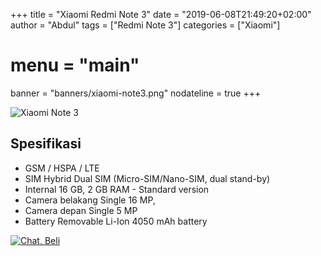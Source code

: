 +++
title = "Xiaomi Redmi Note 3"
date = "2019-06-08T21:49:20+02:00"
author = "Abdul"
tags = ["Redmi Note 3"]
categories = ["Xiaomi"]
# menu = "main"
banner = "banners/xiaomi-note3.png"
nodateline = true
+++

![Xiaomi Note 3](/banners/xiaomi-note3.png")
## Spesifikasi

* GSM / HSPA / LTE
* SIM Hybrid Dual SIM (Micro-SIM/Nano-SIM, dual stand-by)
* Internal  16 GB, 2 GB RAM - Standard version
* Camera belakang Single  16 MP,
* Camera depan  Single  5 MP
* Battery Removable Li-Ion 4050 mAh battery

[![Chat, Beli](/order.png)](https://api.whatsapp.com/send?phone=6282339144758&text=Mas%20saya%20ingin%20order%20apakah%20bisa?
)